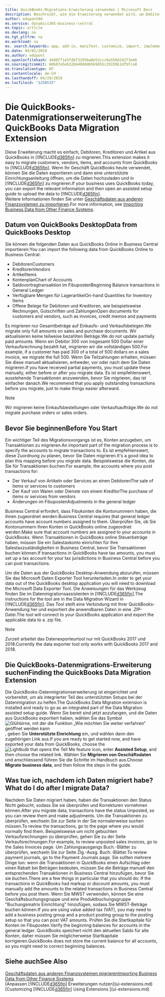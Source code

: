 ```yaml
---
title: QuickBooks-Migrations-Erweiterung verwenden | Microsoft Docs
description: Beschreibt, wie die Erweiterung verwendet wird, um Debitoren, Kreditoren, Artikel und Konten aus QuickBooks Desktop zu Business Central zu importieren.
author: edupont04
ms.service: dynamics365-business-central
ms.topic: article
ms.devlang: na
ms.tgt_pltfrm: na
ms.workload: na
ms. search.keywords: app, add-in, manifest, customize, import, implement
ms.date: 04/01/2019
ms.author: edupont
ms.openlocfilehash: 44807f1e5fdbf3295ba0e52ccc0a556d342f3e46
ms.sourcegitcommit: 60b87e5eb32bb408dd65b9855c29159b1dfbfca8
ms.translationtype: HT
ms.contentlocale: de-CH
ms.lasthandoff: 04/29/2019
ms.locfileid: "1250535"
---
```

# <a name="the-quickbooks-data-migration-extension"></a><span data-ttu-id="b59c5-103">Die QuickBooks-Datenmigrationserweiterung</span><span class="sxs-lookup"><span data-stu-id="b59c5-103">The QuickBooks Data Migration Extension</span></span>
<span data-ttu-id="b59c5-104">Diese Erweiterung macht es einfach, Debitoren, Kreditoren und Artikel aus QuickBooks in [!INCLUDE[d365fin](includes/d365fin_md.md)] zu migrieren.</span><span class="sxs-lookup"><span data-stu-id="b59c5-104">This extension makes it easy to migrate customers, vendors, items, and accounts from QuickBooks to [!INCLUDE[d365fin](includes/d365fin_md.md)].</span></span> <span data-ttu-id="b59c5-105">Wenn Ihr Geschäft QuickBooks heute verwendet, können Sie die Daten exportieren und dann eine unterstützte Einrichtungsanleitung öffnen, um die Daten hochzuladen und in [!INCLUDE[d365fin](includes/d365fin_md.md)] zu migrieren.</span><span class="sxs-lookup"><span data-stu-id="b59c5-105">If your business uses QuickBooks today, you can export the relevant information and then open an assisted setup guide to upload the data to [!INCLUDE[d365fin](includes/d365fin_md.md)].</span></span>  
<span data-ttu-id="b59c5-106">Weitere Informationen finden Sie unter [Geschäftsdaten aus anderen Finanzsystemen zu importieren](across-import-data-configuration-packages.md).</span><span class="sxs-lookup"><span data-stu-id="b59c5-106">For more information, see [Importing Business Data from Other Finance Systems](across-import-data-configuration-packages.md).</span></span>

## <a name="data-from-quickbooks-desktop"></a><span data-ttu-id="b59c5-107">Datum von QuickBooks Desktop</span><span class="sxs-lookup"><span data-stu-id="b59c5-107">Data from QuickBooks Desktop</span></span>
 
<span data-ttu-id="b59c5-108">Sie können die folgenden Daten aus QuickBooks Online in Business Central importieren:</span><span class="sxs-lookup"><span data-stu-id="b59c5-108">You can import the following data from QuickBooks Online to Business Central:</span></span>

- <span data-ttu-id="b59c5-109">Debitoren</span><span class="sxs-lookup"><span data-stu-id="b59c5-109">Customers</span></span>  
- <span data-ttu-id="b59c5-110">Kreditoren</span><span class="sxs-lookup"><span data-stu-id="b59c5-110">Vendors</span></span>  
- <span data-ttu-id="b59c5-111">Artikel</span><span class="sxs-lookup"><span data-stu-id="b59c5-111">Items</span></span>  
- <span data-ttu-id="b59c5-112">Kontenplan</span><span class="sxs-lookup"><span data-stu-id="b59c5-112">Chart of Accounts</span></span>  
- <span data-ttu-id="b59c5-113">Saldovortragtransaktion im Fibuposten</span><span class="sxs-lookup"><span data-stu-id="b59c5-113">Beginning Balance transactions in General Ledger</span></span>  
- <span data-ttu-id="b59c5-114">Verfügbare Mengen für Lagerartikel</span><span class="sxs-lookup"><span data-stu-id="b59c5-114">On-hand Quantities for Inventory Items</span></span>  
- <span data-ttu-id="b59c5-115">Offene Belege für Debitoren und Kreditoren, wie beispielsweise Rechnungen, Gutschriften und Zahlungen</span><span class="sxs-lookup"><span data-stu-id="b59c5-115">Open documents for customers and vendors, such as invoices, credit memos and payments</span></span>  

<span data-ttu-id="b59c5-116">Es migrieren nur Gesamtbeträge auf Einkaufs- und Verkaufsbelegen.</span><span class="sxs-lookup"><span data-stu-id="b59c5-116">We migrate only full amounts on sales and purchase documents.</span></span> <span data-ttu-id="b59c5-117">Wir aktualisieren keine teilweise bezahlten Beträge.</span><span class="sxs-lookup"><span data-stu-id="b59c5-117">We do not update partially paid amounts.</span></span> <span data-ttu-id="b59c5-118">Wenn ein Debitor 300 von insgesamt 500 Dollar einer Verkaufsrechnung bezahlt hat, migrieren wir die vollständigen 500.</span><span class="sxs-lookup"><span data-stu-id="b59c5-118">For example, if a customer has paid 300 of a total of 500 dollars on a sales invoice, we migrate the full 500.</span></span> <span data-ttu-id="b59c5-119">Wenn Sie Teilzahlungen erhalten, müssen Sie diese manuell aktualisieren, entweder, vor oder nach dem Sie Daten migrieren.</span><span class="sxs-lookup"><span data-stu-id="b59c5-119">If you have received partial payments, you must update these manually, either before or after you migrate data.</span></span> <span data-ttu-id="b59c5-120">Es ist empfehlenswert, ausstehende Transaktionen anzuwenden, bevor Sie migrieren, das ist einfacher danach.</span><span class="sxs-lookup"><span data-stu-id="b59c5-120">We recommend that you apply outstanding transactions before you migrate, just to make things easier afterward.</span></span>

> [!NOTE]
> <span data-ttu-id="b59c5-121">Wir migrieren keine Einkaufsbestellungen oder Verkaufsaufträge.</span><span class="sxs-lookup"><span data-stu-id="b59c5-121">We do not migrate purchase orders or sales orders.</span></span>

## <a name="before-you-start"></a><span data-ttu-id="b59c5-122">Bevor Sie beginnen</span><span class="sxs-lookup"><span data-stu-id="b59c5-122">Before You Start</span></span>
<span data-ttu-id="b59c5-123">Ein wichtiger Teil des Migrationsvorgangs ist es, Konten anzugeben, um Transaktionen zu migrieren.</span><span class="sxs-lookup"><span data-stu-id="b59c5-123">An important part of the migration process is to specify the accounts to migrate transactions to.</span></span> <span data-ttu-id="b59c5-124">Es ist empfehlenswert, diese Zuordnung zu planen, bevor Sie Daten migrieren.</span><span class="sxs-lookup"><span data-stu-id="b59c5-124">It's a good idea to plan this mapping before you migrate data.</span></span> <span data-ttu-id="b59c5-125">Beispielsweise die Konten, die Sie für Transaktionen buchen:</span><span class="sxs-lookup"><span data-stu-id="b59c5-125">For example, the accounts where you post transactions for:</span></span>

- <span data-ttu-id="b59c5-126">Der Verkauf von Artikeln oder Services an einen Debitoren</span><span class="sxs-lookup"><span data-stu-id="b59c5-126">The sale of items or services to customers</span></span>  
- <span data-ttu-id="b59c5-127">Der Kauf von Waren oder Dienste von einem Kreditor</span><span class="sxs-lookup"><span data-stu-id="b59c5-127">The purchase of items or services from vendors</span></span>  
- <span data-ttu-id="b59c5-128">Änderungen im Fibuposten</span><span class="sxs-lookup"><span data-stu-id="b59c5-128">Adjustments in the general ledger</span></span>  

<span data-ttu-id="b59c5-129">Business Central erfordert, dass Fibukonten die Kontonummern haben, die ihnen zugeordnet werden.</span><span class="sxs-lookup"><span data-stu-id="b59c5-129">Business Central requires that general ledger accounts have account numbers assigned to them.</span></span> <span data-ttu-id="b59c5-130">Überprüfen Sie, ob Sie Kontonummern Ihren Konten in QuickBooks online zugeordnet werden.</span><span class="sxs-lookup"><span data-stu-id="b59c5-130">Make sure that account numbers are assigned to your accounts in QuickBooks.</span></span>
<span data-ttu-id="b59c5-131">Wenn Transaktionen in QuickBooks online Steuerbeträge haben, müssen Sie ein Salestaxkonto einrichten für Ihre Salestaxzuständigkeiten in Business Central, bevor Sie Transaktionen buchen können.</span><span class="sxs-lookup"><span data-stu-id="b59c5-131">If transactions in QuickBooks have tax amounts, you must set up a tax account for your tax jurisdictions in Business Central before you can post transactions.</span></span>

<span data-ttu-id="b59c5-132">Um die Daten aus der QuickBooks Desktop-Anwendung abzurufen, müssen Sie das Microsoft Daten Exporter Tool herunterladen.</span><span class="sxs-lookup"><span data-stu-id="b59c5-132">In order to get your data out of the QuickBooks desktop application you will need to download the Microsoft Data Exporter Tool.</span></span>  <span data-ttu-id="b59c5-133">Die Anweisungen für das Werkzeug finden Sie im Datenmigrationsassistenten in [!INCLUDE[d365fin](includes/d365fin_md.md)].</span><span class="sxs-lookup"><span data-stu-id="b59c5-133">The instructions for the tool are in the Data Migration Wizard in [!INCLUDE[d365fin](includes/d365fin_md.md)].</span></span> <span data-ttu-id="b59c5-134">Das Tool stellt eine Verbindung mit Ihrer QuickBooks-Anwendung her und exportiert die anwendbaren Daten in eine .ZIP-Datei.</span><span class="sxs-lookup"><span data-stu-id="b59c5-134">The tool will connect to your QuickBooks application and export the applicable data to a .zip file.</span></span>  

> [!NOTE]
> <span data-ttu-id="b59c5-135">Zurzeit arbeitet das Datenexporteurtool nur mit QuickBooks 2017 und 2018.</span><span class="sxs-lookup"><span data-stu-id="b59c5-135">Currently the data exporter tool only works with QuickBooks 2017 and 2018.</span></span>

## <a name="finding-the-quickbooks-data-migration-extension"></a><span data-ttu-id="b59c5-136">Die QuickBooks-Datenmigrations-Erweiterung suchen</span><span class="sxs-lookup"><span data-stu-id="b59c5-136">Finding the QuickBooks Data Migration Extension</span></span>
<span data-ttu-id="b59c5-137">Die QuickBooks-Datenmigrationserweiterung ist eingerichtet und vorbereitet, um als integrierter Teil des unterstützten Setups bei der Datenmigration zu helfen.</span><span class="sxs-lookup"><span data-stu-id="b59c5-137">The QuickBooks Data Migration extension is installed and ready to go as an integrated part of the Data Migration assisted setup guide.</span></span> <span data-ttu-id="b59c5-138">Wenn Sie bereit sind jetzt anzufangen, und die Daten aus QuickBooks exportiert haben, wählen Sie das Symbol ![Glühbirne, mit der die Funktion „Wie möchten Sie weiter verfahren“ geöffnet werden kann](media/ui-search/search_small.png "Wie möchten Sie weiter verfahren"), geben Sie **Unterstützte Einrichtung** ein, und wählen dann den zugehörigen Link aus.</span><span class="sxs-lookup"><span data-stu-id="b59c5-138">If you are ready to get started now, and have exported your data from QuickBooks, choose the ![Lightbulb that opens the Tell Me feature](media/ui-search/search_small.png "Tell me what you want to do") icon, enter **Assisted Setup**, and then choose the related link.</span></span> <span data-ttu-id="b59c5-139">Wählen Sie **Migrieren von Geschäftsdaten** und anschliessend führen Sie die Schritte im Handbuch aus.</span><span class="sxs-lookup"><span data-stu-id="b59c5-139">Choose **Migrate business data**, and then follow the steps in the guide.</span></span>  

## <a name="what-do-i-do-after-i-migrate-data"></a><span data-ttu-id="b59c5-140">Was tue ich, nachdem ich Daten migriert habe?</span><span class="sxs-lookup"><span data-stu-id="b59c5-140">What do I do after I migrate Data?</span></span>
<span data-ttu-id="b59c5-141">Nachdem Sie Daten migriert haben, haben die Transaktionen den Status Nicht gebucht, sodass Sie sie überprüfen und Korrekturen vornehmen können.</span><span class="sxs-lookup"><span data-stu-id="b59c5-141">After you migrate data, transactions have the status Unposted, so you can review them and make adjustments.</span></span> <span data-ttu-id="b59c5-142">Um die Transaktionen zu überprüfen, wechseln Sie zur Seite in der Sie normalerweise suchen müssen.</span><span class="sxs-lookup"><span data-stu-id="b59c5-142">To review the transactions, go to the page where you would normally find them.</span></span> <span data-ttu-id="b59c5-143">Beispielsweise um nicht gebuchten Verkaufsrechnungen zu überprüfen, gehen Sie zu der Seite Verkaufsrechnungen.</span><span class="sxs-lookup"><span data-stu-id="b59c5-143">For example, to review unposted sales invoices, go to the Sales Invoices page.</span></span> <span data-ttu-id="b59c5-144">Um Zahlungsausgangs Buch.-Blätter zu überprüfen, wechseln Sie zur Seite Zlg.-Ausg. Buch.-Blätter.</span><span class="sxs-lookup"><span data-stu-id="b59c5-144">To review payment journals, go to the Payment Journals page.</span></span>
<span data-ttu-id="b59c5-145">Sie sollten mehrere Dinge tun: wenn die Transaktionen in QuickBooks einen Aufschlag oder einen Rabatt bei Beträgen bedeuten, müssen Sie die Beträge manuell den entsprechenden Transaktionen in Business Central hinzufügen, bevor Sie sie buchen.</span><span class="sxs-lookup"><span data-stu-id="b59c5-145">There are a few things in particular that you should do: If the transactions in QuickBooks had markup or discount amounts, you must manually add the amounts to the related transactions in Business Central before you post them.</span></span>
<span data-ttu-id="b59c5-146">Wenn Sie MWST verwenden, können Sie eine Geschäftsbuchungsgruppe und eine Produktbuchungsgruppe "Buchungsmatrix Einrichtung" hinzufügen, sodass Sie MWST-Beträge buchen können.</span><span class="sxs-lookup"><span data-stu-id="b59c5-146">If you are using value added tax (VAT), you may need to add a business posting group and a product posting group to the posting setup so that you can post VAT amounts.</span></span>
<span data-ttu-id="b59c5-147">Prüfen Sie die Startkapitale für Konten im Fibuposten.</span><span class="sxs-lookup"><span data-stu-id="b59c5-147">Verify the beginning balances for accounts in the general ledger.</span></span> <span data-ttu-id="b59c5-148">QuickBooks speichert nicht den aktuellen Saldo für alle Konten, daher müssen Sie möglicherweise Startkapitale korrigieren.</span><span class="sxs-lookup"><span data-stu-id="b59c5-148">QuickBooks does not store the current balance for all accounts, so you might need to correct beginning balances.</span></span>

## <a name="see-also"></a><span data-ttu-id="b59c5-149">Siehe auch</span><span class="sxs-lookup"><span data-stu-id="b59c5-149">See Also</span></span>
[<span data-ttu-id="b59c5-150">Geschäftsdaten aus anderen Finanzsystemen migrieren</span><span class="sxs-lookup"><span data-stu-id="b59c5-150">Importing Business Data from Other Finance Systems</span></span>](across-import-data-configuration-packages.md)  
<span data-ttu-id="b59c5-151">[Anpassen [!INCLUDE[d365fin](includes/d365fin_md.md)] Erweiterungen nutzen](ui-extensions.md)</span><span class="sxs-lookup"><span data-stu-id="b59c5-151">[Customizing [!INCLUDE[d365fin](includes/d365fin_md.md)] Using Extensions ](ui-extensions.md)</span></span>  
